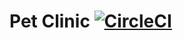 # Pet Clinic [![CircleCI](https://circleci.com/gh/heindrichpaul/SFGPetClinic.svg?style=svg)](https://circleci.com/gh/heindrichpaul/SFGPetClinic)